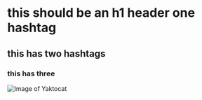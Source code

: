 # this should be an h1 header one hashtag
## this has two hashtags 
### this has three

![Image of Yaktocat](https://octodex.github.com/images/yaktocat.png)
